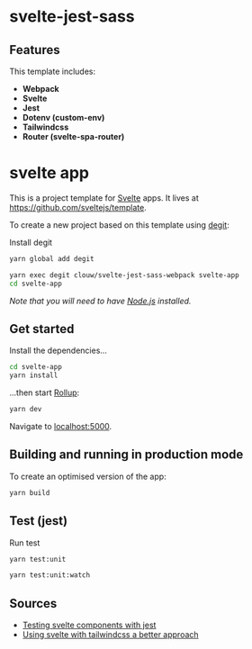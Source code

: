 # svelte-jest-sass

## Features
This template includes:

* **Webpack**
* **Svelte**
* **Jest**
* **Dotenv (custom-env)**
* **Tailwindcss**
* **Router (svelte-spa-router)**

# svelte app

This is a project template for [Svelte](https://svelte.dev) apps. It lives at https://github.com/sveltejs/template.

To create a new project based on this template using [degit](https://github.com/Rich-Harris/degit):


Install degit

```bash
yarn global add degit
```

```bash
yarn exec degit clouw/svelte-jest-sass-webpack svelte-app
cd svelte-app
```

*Note that you will need to have [Node.js](https://nodejs.org) installed.*


## Get started

Install the dependencies...

```bash
cd svelte-app
yarn install
```

...then start [Rollup](https://rollupjs.org):

```bash
yarn dev
```

Navigate to [localhost:5000](http://localhost:5000).

## Building and running in production mode

To create an optimised version of the app:

```bash
yarn build
```

## Test (jest)

Run test

```bash
yarn test:unit
```

```bash
yarn test:unit:watch
```

## Sources

* [Testing svelte components with jest](https://dev.to/jpblancodb/testing-svelte-components-with-jest-53h3)
* [Using svelte with tailwindcss a better approach](https://dev.to/sarioglu/using-svelte-with-tailwindcss-a-better-approach-47ph)

